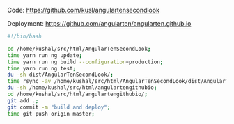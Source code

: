 Code: 
https://github.com/kusl/angulartensecondlook

Deployment:
https://github.com/angularten/angularten.github.io

```bash
#!/bin/bash

cd /home/kushal/src/html/AngularTenSecondLook;
time yarn run ng update;
time yarn run ng build --configuration=production;
time yarn run ng test;
du -sh dist/AngularTenSecondLook/;
time rsync -av /home/kushal/src/html/AngularTenSecondLook/dist/AngularTenSecondLook/ /home/kushal/src/html/angulartengithubio;
du -sh /home/kushal/src/html/angulartengithubio;
cd /home/kushal/src/html/angulartengithubio/;
git add .;
git commit -m "build and deploy";
time git push origin master;
```